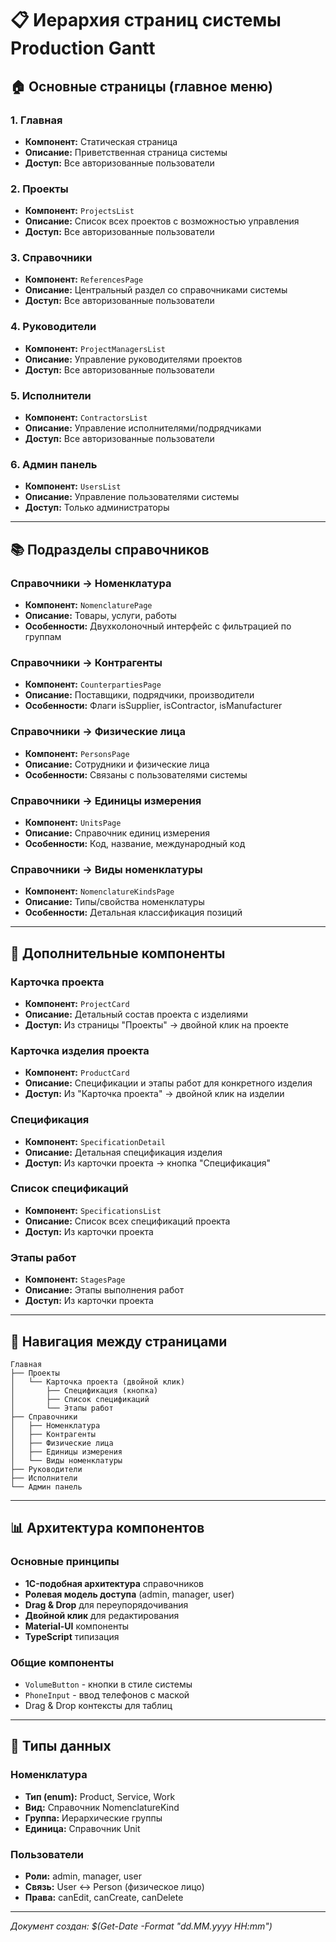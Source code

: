 # 📋 Иерархия страниц системы Production Gantt

## 🏠 Основные страницы (главное меню)

### 1. **Главная**
- **Компонент:** Статическая страница
- **Описание:** Приветственная страница системы
- **Доступ:** Все авторизованные пользователи

### 2. **Проекты** 
- **Компонент:** `ProjectsList`
- **Описание:** Список всех проектов с возможностью управления
- **Доступ:** Все авторизованные пользователи

### 3. **Справочники**
- **Компонент:** `ReferencesPage`
- **Описание:** Центральный раздел со справочниками системы
- **Доступ:** Все авторизованные пользователи

### 4. **Руководители**
- **Компонент:** `ProjectManagersList`
- **Описание:** Управление руководителями проектов
- **Доступ:** Все авторизованные пользователи

### 5. **Исполнители**
- **Компонент:** `ContractorsList`
- **Описание:** Управление исполнителями/подрядчиками
- **Доступ:** Все авторизованные пользователи

### 6. **Админ панель**
- **Компонент:** `UsersList`
- **Описание:** Управление пользователями системы
- **Доступ:** Только администраторы

---

## 📚 Подразделы справочников

### Справочники → **Номенклатура**
- **Компонент:** `NomenclaturePage`
- **Описание:** Товары, услуги, работы
- **Особенности:** Двухколоночный интерфейс с фильтрацией по группам

### Справочники → **Контрагенты**
- **Компонент:** `CounterpartiesPage`
- **Описание:** Поставщики, подрядчики, производители
- **Особенности:** Флаги isSupplier, isContractor, isManufacturer

### Справочники → **Физические лица**
- **Компонент:** `PersonsPage`
- **Описание:** Сотрудники и физические лица
- **Особенности:** Связаны с пользователями системы

### Справочники → **Единицы измерения**
- **Компонент:** `UnitsPage`
- **Описание:** Справочник единиц измерения
- **Особенности:** Код, название, международный код

### Справочники → **Виды номенклатуры**
- **Компонент:** `NomenclatureKindsPage`
- **Описание:** Типы/свойства номенклатуры
- **Особенности:** Детальная классификация позиций

---

## 🔧 Дополнительные компоненты

### **Карточка проекта**
- **Компонент:** `ProjectCard`
- **Описание:** Детальный состав проекта с изделиями
- **Доступ:** Из страницы "Проекты" → двойной клик на проекте

### **Карточка изделия проекта**
- **Компонент:** `ProductCard`
- **Описание:** Спецификации и этапы работ для конкретного изделия
- **Доступ:** Из "Карточка проекта" → двойной клик на изделии

### **Спецификация**
- **Компонент:** `SpecificationDetail`
- **Описание:** Детальная спецификация изделия
- **Доступ:** Из карточки проекта → кнопка "Спецификация"

### **Список спецификаций**
- **Компонент:** `SpecificationsList`
- **Описание:** Список всех спецификаций проекта
- **Доступ:** Из карточки проекта

### **Этапы работ**
- **Компонент:** `StagesPage`
- **Описание:** Этапы выполнения работ
- **Доступ:** Из карточки проекта

---

## 🔄 Навигация между страницами

```
Главная
├── Проекты
│   └── Карточка проекта (двойной клик)
│       ├── Спецификация (кнопка)
│       ├── Список спецификаций
│       └── Этапы работ
├── Справочники
│   ├── Номенклатура
│   ├── Контрагенты
│   ├── Физические лица
│   ├── Единицы измерения
│   └── Виды номенклатуры
├── Руководители
├── Исполнители
└── Админ панель
```

---

## 📊 Архитектура компонентов

### Основные принципы
- **1C-подобная архитектура** справочников
- **Ролевая модель доступа** (admin, manager, user)
- **Drag & Drop** для переупорядочивания
- **Двойной клик** для редактирования
- **Material-UI** компоненты
- **TypeScript** типизация

### Общие компоненты
- `VolumeButton` - кнопки в стиле системы
- `PhoneInput` - ввод телефонов с маской
- Drag & Drop контексты для таблиц

---

## 🎯 Типы данных

### Номенклатура
- **Тип (enum):** Product, Service, Work
- **Вид:** Справочник NomenclatureKind
- **Группа:** Иерархические группы
- **Единица:** Справочник Unit

### Пользователи
- **Роли:** admin, manager, user
- **Связь:** User ↔ Person (физическое лицо)
- **Права:** canEdit, canCreate, canDelete

---

*Документ создан: $(Get-Date -Format "dd.MM.yyyy HH:mm")*
